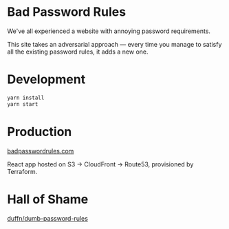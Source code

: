 # Bad Password Rules

We've all experienced a website with annoying password requirements.

This site takes an adversarial approach — every time you manage to satisfy all the existing password rules, it adds a new one.


# Development
```bash
yarn install
yarn start
```


# Production

[badpasswordrules.com](https://badpasswordrules.com)

React app hosted on S3 -> CloudFront -> Route53, provisioned by Terraform.


# Hall of Shame

[duffn/dumb-password-rules](https://github.com/duffn/dumb-password-rules)
